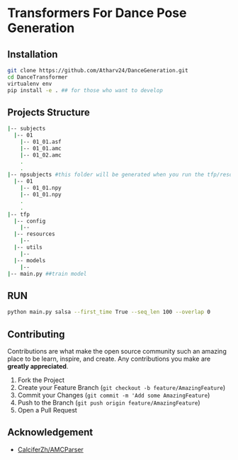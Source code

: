 # Transformers For Dance Pose Generation

## Installation

```bash
git clone https://github.com/Atharv24/DanceGeneration.git
cd DanceTransformer
virtualenv env
pip install -e . ## for those who want to develop
```

## Projects Structure
```bash
|-- subjects
  |-- 01
    |-- 01_01.asf
    |-- 01_01.amc
    |-- 01_02.amc
    .
    .
|-- npsubjects #this folder will be generated when you run the tfp/resources/amc_to_numpy.py
  |-- 01
    |-- 01_01.npy
    |-- 01_01.npy
    .
    .
|-- tfp
  |-- config
    |--
  |-- resources
    |--
  |-- utils
    |--
  |-- models
    |--
|-- main.py ##train model
```

## RUN
```bash
python main.py salsa --first_time True --seq_len 100 --overlap 0
```
## Contributing

Contributions are what make the open source community such an amazing place to be learn, inspire, and create. Any contributions you make are **greatly appreciated**.

1. Fork the Project
2. Create your Feature Branch (`git checkout -b feature/AmazingFeature`)
3. Commit your Changes (`git commit -m 'Add some AmazingFeature`)
4. Push to the Branch (`git push origin feature/AmazingFeature`)
5. Open a Pull Request


## Acknowledgement

* [CalciferZh/AMCParser](https://github.com/CalciferZh/AMCParser/blob/master/amc_parser.py)
